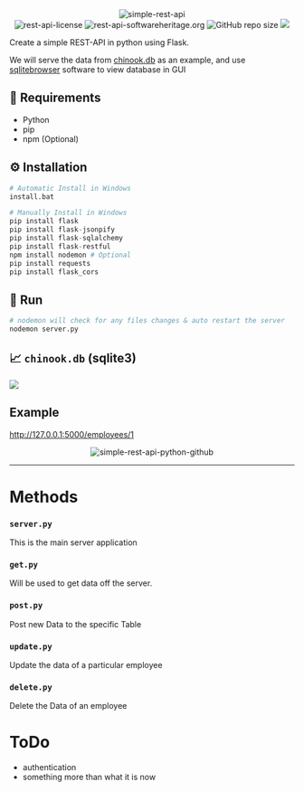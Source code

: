 <div align="center">
<img src="https://i.imgur.com/RMfRyft.png" alt="simple-rest-api">
</div>
<div align="center">
<img alt="rest-api-license" src="https://img.shields.io/badge/Open_source-MIT-red.svg?logo=git&logoColor=green"/>
<img alt="rest-api-softwareheritage.org" src="https://archive.softwareheritage.org/badge/origin/https://github.com/Unipisa/CMM/"/>
<img alt="GitHub repo size" src="https://img.shields.io/github/repo-size/alx-xlx/rest-api">
<img src="https://hits.seeyoufarm.com/api/count/incr/badge.svg?url=https%3A%2F%2Fgithub.com%2Falx-xlx%2Frest-api&count_bg=%2379C83D&title_bg=%23555555&icon=&icon_color=%23E7E7E7&title=Views&edge_flat=false"/>
</div>

Create a simple REST-API in python using Flask.

We will serve the data from [chinook.db](https://cdn.sqlitetutorial.net/wp-content/uploads/2018/03/chinook.zip) as an example, and use [sqlitebrowser](https://sqlitebrowser.org/dl/) software to view database in GUI

## 💼 Requirements
- Python
- pip
- npm (Optional)

## ⚙️ Installation
```py
# Automatic Install in Windows
install.bat
```
```py
# Manually Install in Windows
pip install flask
pip install flask-jsonpify
pip install flask-sqlalchemy
pip install flask-restful
npm install nodemon # Optional
pip install requests
pip install flask_cors
```

## 🏃 Run
```py
# nodemon will check for any files changes & auto restart the server
nodemon server.py
```


## 📈 `chinook.db` (sqlite3)

![](https://i.imgur.com/ULWHETj.png)


## Example

http://127.0.0.1:5000/employees/1

<div align="center">
<img src="https://i.imgur.com/UKVOGJT.png" alt="simple-rest-api-python-github">
</div>

----

# Methods

### `server.py`
This is the main server application

### `get.py`
Will be used to get data off the server.

### `post.py`
Post new Data to the specific Table

### `update.py`
Update the data of a particular employee

### `delete.py`
Delete the Data of an employee


# ToDo
- authentication
- something more than what it is now
